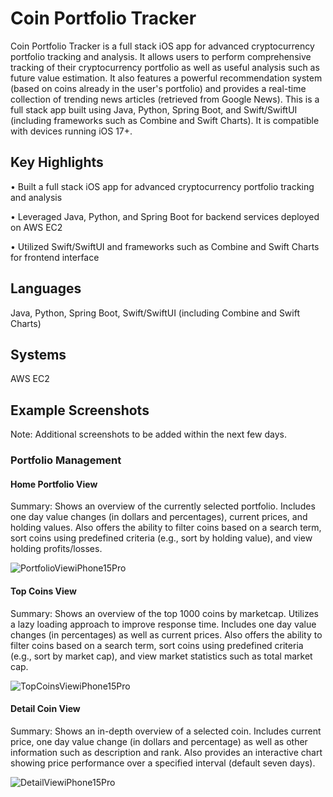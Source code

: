 # Coin Portfolio Tracker

Coin Portfolio Tracker is a full stack iOS app for advanced cryptocurrency portfolio tracking and analysis. It allows users to perform comprehensive tracking of their cryptocurrency portfolio as well as useful analysis such as future value estimation. It also features a powerful recommendation system (based on coins already in the user's portfolio) and provides a real-time collection of trending news articles (retrieved from Google News). This is a full stack app built using Java, Python, Spring Boot, and Swift/SwiftUI (including frameworks such as Combine and Swift Charts). It is compatible with devices running iOS 17+.

## Key Highlights

• Built a full stack iOS app for advanced cryptocurrency portfolio tracking and analysis

• Leveraged Java, Python, and Spring Boot for backend services deployed on AWS EC2

• Utilized Swift/SwiftUI and frameworks such as Combine and Swift Charts for frontend interface

## Languages

Java, Python, Spring Boot, Swift/SwiftUI (including Combine and Swift Charts)

## Systems

AWS EC2

## Example Screenshots
Note: Additional screenshots to be added within the next few days.

### Portfolio Management

#### Home Portfolio View

Summary: Shows an overview of the currently selected portfolio. Includes one day value changes (in dollars and percentages), current prices, and holding values. Also offers the ability to filter coins based on a search term, sort coins using predefined criteria (e.g., sort by holding value), and view holding profits/losses.

![PortfolioViewiPhone15Pro](https://github.com/user-attachments/assets/d6814d5c-ec42-4e4d-8911-f49f13d1b0d2)

#### Top Coins View

Summary: Shows an overview of the top 1000 coins by marketcap. Utilizes a lazy loading approach to improve response time. Includes one day value changes (in percentages) as well as current prices. Also offers the ability to filter coins based on a search term, sort coins using predefined criteria (e.g., sort by market cap), and view market statistics such as total market cap.

![TopCoinsViewiPhone15Pro](https://github.com/user-attachments/assets/c4cd8a56-4eca-4b59-986f-2a92eefde537)

#### Detail Coin View

Summary: Shows an in-depth overview of a selected coin. Includes current price, one day value change (in dollars and percentage) as well as other information such as description and rank. Also provides an interactive chart showing price performance over a specified interval (default seven days).

![DetailViewiPhone15Pro](https://github.com/user-attachments/assets/60e66f92-b949-49b6-b57a-236d57e47264)

